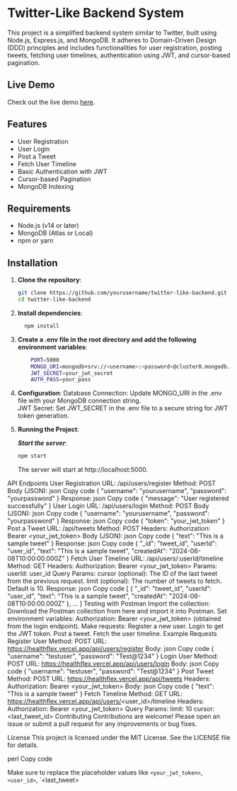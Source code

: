 # Twitter-Like Backend System

This project is a simplified backend system similar to Twitter, built using Node.js, Express.js, and MongoDB. It adheres to Domain-Driven Design (DDD) principles and includes functionalities for user registration, posting tweets, fetching user timelines, authentication using JWT, and cursor-based pagination.

## Live Demo

Check out the live demo [here](https://healthflex.vercel.app/).

## Features

- User Registration
- User Login
- Post a Tweet
- Fetch User Timeline
- Basic Authentication with JWT
- Cursor-based Pagination
- MongoDB Indexing

## Requirements

- Node.js (v14 or later)
- MongoDB (Atlas or Local)
- npm or yarn

## Installation

1. **Clone the repository**:

   ```bash
   git clone https://github.com/yourusername/twitter-like-backend.git
   cd twitter-like-backend
   ```

2. **Install dependencies**:

   ```bash
     npm install
   ```

3. **Create a .env file in the root directory and add the following environment variables**:

   ```bash
       PORT=5000
       MONGO_URI=mongodb+srv://<username>:<password>@cluster0.mongodb.net/?retryWrites=true&w=majority&appName=twitter-simplified
       JWT_SECRET=your_jwt_secret
       AUTH_PASS=your_pass
   ```

4. **Configuration**:
   Database Connection: Update MONGO_URI in the .env file with your MongoDB connection string. <br/>
   JWT Secret: Set JWT_SECRET in the .env file to a secure string for JWT token generation.

5. **Running the Project**:

   **_Start the server_**:

   ```bash
   npm start
   ```

   The server will start at http://localhost:5000.

API Endpoints
User Registration
URL: /api/users/register
Method: POST
Body (JSON):
json
Copy code
{
"username": "yourusername",
"password": "yourpassword"
}
Response:
json
Copy code
{
"message": "User registered successfully"
}
User Login
URL: /api/users/login
Method: POST
Body (JSON):
json
Copy code
{
"username": "yourusername",
"password": "yourpassword"
}
Response:
json
Copy code
{
"token": "your_jwt_token"
}
Post a Tweet
URL: /api/tweets
Method: POST
Headers:
Authorization: Bearer <your_jwt_token>
Body (JSON):
json
Copy code
{
"text": "This is a sample tweet"
}
Response:
json
Copy code
{
"\_id": "tweet_id",
"userId": "user_id",
"text": "This is a sample tweet",
"createdAt": "2024-06-08T10:00:00.000Z"
}
Fetch User Timeline
URL: /api/users/:userId/timeline
Method: GET
Headers:
Authorization: Bearer <your_jwt_token>
Params:
userId: user_id
Query Params:
cursor (optional): The ID of the last tweet from the previous request.
limit (optional): The number of tweets to fetch. Default is 10.
Response:
json
Copy code
[
{
"_id": "tweet_id",
"userId": "user_id",
"text": "This is a sample tweet",
"createdAt": "2024-06-08T10:00:00.000Z"
},
...
]
Testing with Postman
Import the collection: Download the Postman collection from here and import it into Postman.
Set environment variables:
Authorization: Bearer <your_jwt_token> (obtained from the login endpoint).
Make requests:
Register a new user.
Login to get the JWT token.
Post a tweet.
Fetch the user timeline.
Example Requests
Register User
Method: POST
URL: https://healthflex.vercel.app/api/users/register
Body:
json
Copy code
{
"username": "testuser",
"password": "Test@1234"
}
Login User
Method: POST
URL: https://healthflex.vercel.app/api/users/login
Body:
json
Copy code
{
"username": "testuser",
"password": "Test@1234"
}
Post Tweet
Method: POST
URL: https://healthflex.vercel.app/api/tweets
Headers:
Authorization: Bearer <your_jwt_token>
Body:
json
Copy code
{
"text": "This is a sample tweet"
}
Fetch Timeline
Method: GET
URL: https://healthflex.vercel.app/api/users/<user_id>/timeline
Headers:
Authorization: Bearer <your_jwt_token>
Query Params:
limit: 10
cursor: <last_tweet_id>
Contributing
Contributions are welcome! Please open an issue or submit a pull request for any improvements or bug fixes.

License
This project is licensed under the MIT License. See the LICENSE file for details.

perl
Copy code

Make sure to replace the placeholder values like `<your_jwt_token>`, `<user_id>`, `<last_tweet>

```

```

